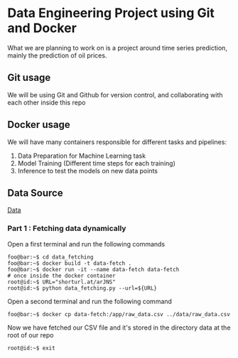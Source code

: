 # Data Engineering Project using Git and Docker
What we are planning to work on is a project around time series prediction, mainly the prediction of oil prices.

## Git usage
We will be using Git and Github for version control, and collaborating with each other inside this repo

## Docker usage
We will have many containers responsible for different tasks and pipelines:
1. Data Preparation for Machine Learning task
2. Model Training (Different time steps for each training)
3. Inference to test the models on new data points

## Data Source
[Data](https://fred.stlouisfed.org/series/DCOILBRENTEU#0)

### Part 1 : Fetching data dynamically
Open a first terminal and run the following commands

```console
foo@bar:~$ cd data_fetching
foo@bar:~$ docker build -t data-fetch .
foo@bar:~$ docker run -it --name data-fetch data-fetch
# once inside the docker container
root@id:~$ URL="shorturl.at/arJNS"
root@id:~$ python data_fetching.py --url=${URL}
```

Open a second terminal and run the following command

```console
foo@bar:~$ docker cp data-fetch:/app/raw_data.csv ../data/raw_data.csv
```

Now we have fetched our CSV file and it's stored in the directory data at the root of our repo

```console
root@id:~$ exit
```
